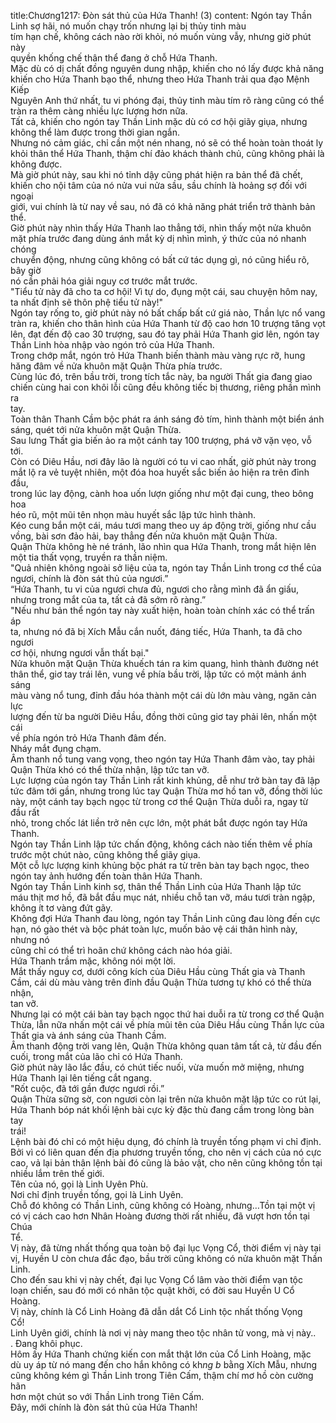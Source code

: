 title:Chương1217: Đòn sát thủ của Hứa Thanh! (3)
content:
Ngón tay Thần Linh sợ hãi, nó muốn chạy trốn nhưng lại bị thủy tinh màu<br>tím hạn chế, không cách nào rời khỏi, nó muốn vùng vẫy, nhưng giờ phút này<br>quyền khống chế thân thể đang ở chỗ Hứa Thanh.<br>Mặc dù có dị chất đồng nguyên dung nhập, khiến cho nó lấy được khả năng<br>khiến cho Hứa Thanh bạo thể, nhưng theo Hứa Thanh trải qua đạo Mệnh Kiếp<br>Nguyên Anh thứ nhất, tu vi phóng đại, thủy tinh màu tím rõ ràng cũng có thể<br>tràn ra thêm càng nhiều lực lượng hơn nữa.<br>Tất cả, khiến cho ngón tay Thần Linh mặc dù có cơ hội giãy giụa, nhưng<br>không thể làm được trong thời gian ngắn.<br>Nhưng nó cảm giác, chỉ cần một nén nhang, nó sẽ có thể hoàn toàn thoát ly<br>khỏi thân thể Hứa Thanh, thậm chí đảo khách thành chủ, cũng không phải là<br>không được.<br>Mà giờ phút này, sau khi nó tỉnh dậy cũng phát hiện ra bản thể đã chết,<br>khiến cho nội tâm của nó nửa vui nửa sầu, sầu chính là hoảng sợ đối với ngoại<br>giới, vui chính là từ nay về sau, nó đã có khả năng phát triển trở thành bản thể.<br>Giờ phút này nhìn thấy Hứa Thanh lao thẳng tới, nhìn thấy một nửa khuôn<br>mặt phía trước đang dùng ánh mắt kỳ dị nhìn mình, ý thức của nó nhanh chóng<br>chuyển động, nhưng cũng không có bất cứ tác dụng gì, nó cũng hiểu rõ, bây giờ<br>nó cần phải hóa giải nguy cơ trước mắt trước.<br>"Tiểu tử này đã cho ta cơ hội! Vì tự do, đụng một cái, sau chuyện hôm nay,<br>ta nhất định sẽ thôn phệ tiểu tử này!"<br>Ngón tay rống to, giờ phút này nó bất chấp bất cứ giá nào, Thần lực nổ vang<br>tràn ra, khiến cho thân hình của Hứa Thanh từ độ cao hơn 10 trượng tăng vọt<br>lên, đạt đến độ cao 30 trượng, sau đó tay phải Hứa Thanh giơ lên, ngón tay<br>Thần Linh hòa nhập vào ngón trỏ của Hứa Thanh.<br>Trong chớp mắt, ngón trỏ Hứa Thanh biến thành màu vàng rực rỡ, hung<br>hăng đâm về nửa khuôn mặt Quận Thừa phía trước.<br>Cùng lúc đó, trên bầu trời, trong tích tắc này, ba người Thất gia đang giao<br>chiến cùng hai con khôi lỗi cũng đều không tiếc bị thương, riêng phần mình ra<br>tay.<br>Toàn thân Thanh Cầm bộc phát ra ánh sáng đỏ tím, hình thành một biển ánh<br>sáng, quét tới nửa khuôn mặt Quận Thừa.<br>Sau lưng Thất gia biến ảo ra một cánh tay 100 trượng, phá vỡ vặn vẹo, vỗ<br>tới.<br>Còn có Diêu Hầu, nơi đây lão là người có tu vi cao nhất, giờ phút này trong<br>mắt lộ ra vẻ tuyệt nhiên, một đóa hoa huyết sắc biến ảo hiện ra trên đỉnh đầu,<br>trong lúc lay động, cành hoa uốn lượn giống như một đại cung, theo bông hoa<br>héo rũ, một mũi tên nhọn màu huyết sắc lập tức hình thành.<br>Kéo cung bắn một cái, máu tươi mang theo uy áp động trời, giống như cầu<br>vồng, bài sơn đảo hải, bay thẳng đến nửa khuôn mặt Quận Thừa.<br>Quận Thừa không hè né tránh, lão nhìn qua Hứa Thanh, trong mắt hiện lên<br>một tia thất vọng, truyền ra thần niệm.<br>"Quả nhiên không ngoài sở liệu của ta, ngón tay Thần Linh trong cơ thể của<br>ngươi, chính là đòn sát thủ của ngươi.”<br>“Hứa Thanh, tu vi của ngươi chưa đủ, ngươi cho rằng mình đã ẩn giấu,<br>nhưng trong mắt của ta, tất cả đã sớm rõ ràng.”<br>"Nếu như bản thể ngón tay này xuất hiện, hoàn toàn chính xác có thể trấn áp<br>ta, nhưng nó đã bị Xích Mẫu cắn nuốt, đáng tiếc, Hứa Thanh, ta đã cho ngươi<br>cơ hội, nhưng ngươi vẫn thất bại."<br>Nửa khuôn mặt Quận Thừa khuếch tán ra kim quang, hình thành đường nét<br>thân thể, giơ tay trái lên, vung về phía bầu trời, lập tức có một mảnh ánh sáng<br>màu vàng nổ tung, đỉnh đầu hóa thành một cái dù lớn màu vàng, ngăn cản lực<br>lượng đến từ ba người Diêu Hầu, đồng thời cũng giơ tay phải lên, nhấn một cái<br>về phía ngón trỏ Hứa Thanh đâm đến.<br>Nháy mắt đụng chạm.<br>Âm thanh nổ tung vang vọng, theo ngón tay Hứa Thanh đâm vào, tay phải<br>Quận Thừa khó có thể thừa nhận, lập tức tan vỡ.<br>Lực lượng của ngón tay Thần Linh rất kinh khủng, dễ như trở bàn tay đã lập<br>tức đâm tới gần, nhưng trong lúc tay Quận Thừa mơ hồ tan vỡ, đồng thời lúc<br>này, một cánh tay bạch ngọc từ trong cơ thể Quận Thừa duỗi ra, ngay từ đầu rất<br>nhỏ, trong chốc lát liền trở nên cực lớn, một phát bắt được ngón tay Hứa Thanh.<br>Ngón tay Thần Linh lập tức chấn động, không cách nào tiến thêm về phía<br>trước một chút nào, cũng không thể giãy giụa.<br>Một cỗ lực lượng kinh khủng bộc phát ra từ trên bàn tay bạch ngọc, theo<br>ngón tay ảnh hướng đến toàn thân Hứa Thanh.<br>Ngón tay Thần Linh kinh sợ, thân thể Thần Linh của Hứa Thanh lập tức<br>máu thịt mơ hồ, đã bắt đầu mục nát, nhiều chỗ tan vỡ, máu tươi tràn ngập,<br>không ít tơ vàng đứt gãy.<br>Không đợi Hứa Thanh đau lòng, ngón tay Thần Linh cũng đau lòng đến cực<br>hạn, nó gào thét và bộc phát toàn lực, muốn bảo vệ cái thân hình này, nhưng nó<br>cũng chỉ có thể trì hoãn chứ không cách nào hóa giải.<br>Hứa Thanh trầm mặc, không nói một lời.<br>Mắt thấy nguy cơ, dưới công kích của Diêu Hầu cùng Thất gia và Thanh<br>Cầm, cái dù màu vàng trên đỉnh đầu Quận Thừa tương tự khó có thể thừa nhận,<br>tan vỡ.<br>Nhưng lại có một cái bàn tay bạch ngọc thứ hai duỗi ra từ trong cơ thể Quận<br>Thừa, lẫn nữa nhấn một cái về phía mũi tên của Diêu Hầu cùng Thần lực của<br>Thất gia và ánh sáng của Thanh Cầm.<br>Âm thanh động trời vang lên, Quận Thừa không quan tâm tất cả, từ đầu đến<br>cuối, trong mắt của lão chỉ có Hứa Thanh.<br>Giờ phút này lão lắc đầu, có chút tiếc nuối, vừa muốn mở miệng, nhưng<br>Hứa Thanh lại lên tiếng cắt ngang.<br>"Rốt cuộc, đã tới gần được ngươi rồi.”<br>Quận Thừa sững sờ, con ngươi còn lại trên nửa khuôn mặt lập tức co rút lại,<br>Hứa Thanh bóp nát khối lệnh bài cực kỳ đặc thù đang cầm trong lòng bàn tay<br>trái!<br>Lệnh bài đó chỉ có một hiệu dụng, đó chính là truyền tống phạm vi chỉ định.<br>Bởi vì có liên quan đến địa phương truyền tống, cho nên vị cách của nó cực<br>cao, vả lại bản thân lệnh bài đó cũng là bảo vật, cho nên cũng không tồn tại<br>nhiều lắm trên thế giới.<br>Tên của nó, gọi là Linh Uyên Phù.<br>Nơi chỉ định truyền tống, gọi là Linh Uyên.<br>Chỗ đó không có Thần Linh, cũng không có Hoàng, nhưng…Tồn tại một vị<br>có vị cách cao hơn Nhân Hoàng đương thời rất nhiều, đã vượt hơn tồn tại Chúa<br>Tể.<br>Vị này, đã từng nhất thống qua toàn bộ đại lục Vọng Cổ, thời điểm vị này tại<br>vị, Huyền U còn chưa đắc đạo, bầu trời cũng không có nửa khuôn mặt Thần<br>Linh.<br>Cho đến sau khi vị này chết, đại lục Vọng Cổ lâm vào thời điểm vạn tộc<br>loạn chiến, sau đó mới có nhân tộc quật khởi, có đời sau Huyền U Cổ Hoàng.<br>Vị này, chính là Cổ Linh Hoàng đã dẫn dắt Cổ Linh tộc nhất thống Vọng<br>Cổ!<br>Linh Uyên giới, chính là nơi vị này mang theo tộc nhân tử vong, mà vị này..<br>. Đang khôi phục.<br>Hôm ấy Hứa Thanh chứng kiến con mắt thật lớn của Cổ Linh Hoàng, mặc<br>dù uy áp từ nó mang đến cho hắn không có kh*ng b* bằng Xích Mẫu, nhưng<br>cũng không kém gì Thần Linh trong Tiên Cấm, thậm chí mơ hồ còn cường hãn<br>hơn một chút so với Thần Linh trong Tiên Cấm.<br>Đây, mới chính là đòn sát thủ của Hứa Thanh!